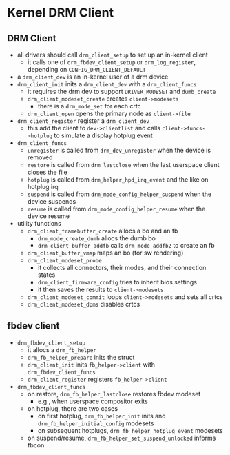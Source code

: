 Kernel DRM Client
=================

## DRM Client

- all drivers should call `drm_client_setup` to set up an in-kernel client
  - it calls one of `drm_fbdev_client_setup` or `drm_log_register`, depending
    on `CONFIG_DRM_CLIENT_DEFAULT`
- a `drm_client_dev` is an in-kernel user of a drm device
- `drm_client_init` inits a `drm_client_dev` with a `drm_client_funcs`
  - it requires the drm dev to support `DRIVER_MODESET` and `dumb_create`
  - `drm_client_modeset_create` creates `client->modesets`
    - there is a `drm_mode_set` for each crtc
   - `drm_client_open` opens the primary node as `client->file`
- `drm_client_register` register a `drm_client_dev`
  - this add the client to `dev->clientlist` and calls
    `client->funcs->hotplug` to simulate a display hotplug event
- `drm_client_funcs`
  - `unregister` is called from `drm_dev_unregister` when the device is
    removed
  - `restore` is called from `drm_lastclose` when the last userspace client
    closes the file
  - `hotplug` is called from `drm_helper_hpd_irq_event` and the like on
    hotplug irq
  - `suspend` is called from `drm_mode_config_helper_suspend` when the device
    suspends
  - `resume` is called from `drm_mode_config_helper_resume` when the device
    resume
- utility functions
  - `drm_client_framebuffer_create` allocs a bo and an fb
    - `drm_mode_create_dumb` allocs the dumb bo
    - `drm_client_buffer_addfb` calls `drm_mode_addfb2` to create an fb
  - `drm_client_buffer_vmap` maps an bo (for sw rendering)
  - `drm_client_modeset_probe`
    - it collects all connectors, their modes, and their connection states
    - `drm_client_firmware_config` tries to inherit bios settings
    - it then saves the results to `client->modesets`
  - `drm_client_modeset_commit` loops `client->modesets` and sets all crtcs
  - `drm_client_modeset_dpms` disables crtcs

## fbdev client

- `drm_fbdev_client_setup`
  - it allocs a `drm_fb_helper`
  - `drm_fb_helper_prepare` inits the struct
  - `drm_client_init` inits `fb_helper->client` with `drm_fbdev_client_funcs`
  - `drm_client_register` registers `fb_helper->client`
- `drm_fbdev_client_funcs`
  - on restore, `drm_fb_helper_lastclose` restores fbdev modeset
    - e.g., when userspace compositor exits
  - on hotplug, there are two cases
    - on first hotplug, `drm_fb_helper_init` inits and
      `drm_fb_helper_initial_config` modesets
    - on subsequent hotplugs, `drm_fb_helper_hotplug_event` modesets
  - on suspend/resume, `drm_fb_helper_set_suspend_unlocked` informs fbcon

